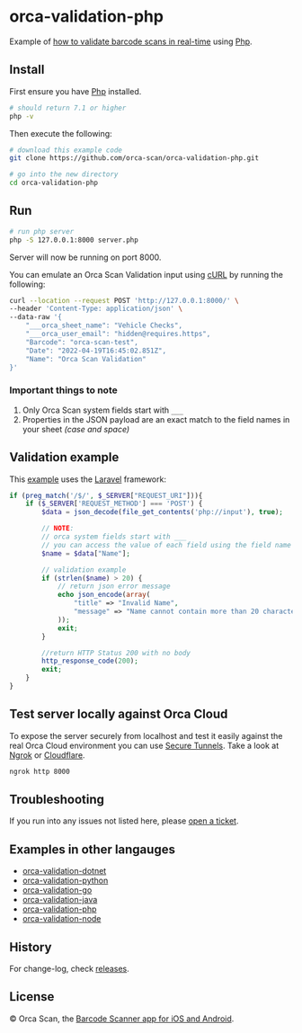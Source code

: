 # orca-validation-php

Example of [how to validate barcode scans in real-time](https://orcascan.com/guides/how-to-validate-barcode-scans-in-real-time-56928ff9) using [Php](https://www.php.net).

## Install

First ensure you have [Php](https://www.php.net/manual/en/install.php) installed.
```bash
# should return 7.1 or higher
php -v
```

Then execute the following:

```bash
# download this example code
git clone https://github.com/orca-scan/orca-validation-php.git

# go into the new directory
cd orca-validation-php
```

## Run

```bash
# run php server
php -S 127.0.0.1:8000 server.php
```

Server will now be running on port 8000.

You can emulate an Orca Scan Validation input using [cURL](https://dev.to/ibmdeveloper/what-is-curl-and-why-is-it-all-over-api-docs-9mh) by running the following:

```bash
curl --location --request POST 'http://127.0.0.1:8000/' \
--header 'Content-Type: application/json' \
--data-raw '{
    "___orca_sheet_name": "Vehicle Checks",
    "___orca_user_email": "hidden@requires.https",
    "Barcode": "orca-scan-test",
    "Date": "2022-04-19T16:45:02.851Z",
    "Name": "Orca Scan Validation"
}'
```
### Important things to note

1. Only Orca Scan system fields start with `___`
2. Properties in the JSON payload are an exact match to the  field names in your sheet _(case and space)_

## Validation example

This [example](server.php) uses the [Laravel](https://laravel.com/) framework:

```php
if (preg_match('/$/', $_SERVER["REQUEST_URI"])){
    if ($_SERVER['REQUEST_METHOD'] === 'POST') {
        $data = json_decode(file_get_contents('php://input'), true);

        // NOTE:
        // orca system fields start with ___
        // you can access the value of each field using the field name (data.Name, data.Barcode, data.Location)        $name = $data["Name"];
        $name = $data["Name"];

        // validation example
        if (strlen($name) > 20) {
            // return json error message
            echo json_encode(array(
                "title" => "Invalid Name",
                "message" => "Name cannot contain more than 20 characters"
            ));
            exit;
        }

        //return HTTP Status 200 with no body
        http_response_code(200);
        exit;
    }
}
```
## Test server locally against Orca Cloud

To expose the server securely from localhost and test it easily against the real Orca Cloud environment you can use [Secure Tunnels](https://ngrok.com/docs/secure-tunnels#what-are-ngrok-secure-tunnels). Take a look at [Ngrok](https://ngrok.com/) or [Cloudflare](https://www.cloudflare.com/).

```bash
ngrok http 8000
```

## Troubleshooting

If you run into any issues not listed here, please [open a ticket](https://github.com/orca-scan/orca-validation-php/issues).

## Examples in other langauges
* [orca-validation-dotnet](https://github.com/orca-scan/orca-validation-dotnet)
* [orca-validation-python](https://github.com/orca-scan/orca-validation-python)
* [orca-validation-go](https://github.com/orca-scan/orca-validation-go)
* [orca-validation-java](https://github.com/orca-scan/orca-validation-java)
* [orca-validation-php](https://github.com/orca-scan/orca-validation-php)
* [orca-validation-node](https://github.com/orca-scan/orca-validation-node)

## History

For change-log, check [releases](https://github.com/orca-scan/orca-validation-php/releases).

## License

&copy; Orca Scan, the [Barcode Scanner app for iOS and Android](https://orcascan.com).